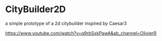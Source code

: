 # CityBuilder2D
a simple prototype of a 2d citybuilder inspired by Caesar3

https://www.youtube.com/watch?v=q9rbSxkPawA&ab_channel=OlivierR
